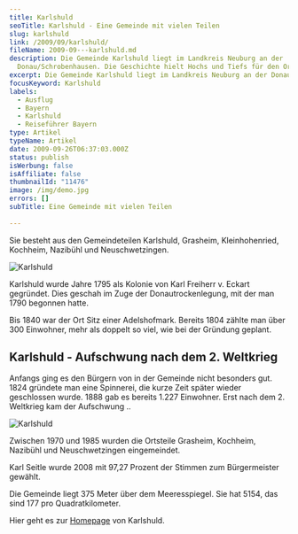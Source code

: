 ```yaml
---
title: Karlshuld
seoTitle: Karlshuld - Eine Gemeinde mit vielen Teilen
slug: karlshuld
link: /2009/09/karlshuld/
fileName: 2009-09---karlshuld.md
description: Die Gemeinde Karlshuld liegt im Landkreis Neuburg an der
  Donau/Schrobenhausen. Die Geschichte hielt Hochs und Tiefs für den Ort bereit.
excerpt: Die Gemeinde Karlshuld liegt im Landkreis Neuburg an der Donau/Schrobenhausen.
focusKeyword: Karlshuld
labels:
  - Ausflug
  - Bayern
  - Karlshuld
  - Reiseführer Bayern
type: Artikel
typeName: Artikel
date: 2009-09-26T06:37:03.000Z
status: publish
isWerbung: false
isAffiliate: false
thumbnailId: "11476"
image: /img/demo.jpg
errors: []
subTitle: Eine Gemeinde mit vielen Teilen
  
---
```


Sie besteht aus den Gemeindeteilen Karlshuld, Grasheim, Kleinhohenried,
Kochheim, Nazibühl und Neuschwetzingen.

![Karlshuld](http://cardamonchai.com/wp-content/uploads/2009/09/14363362189_9fb833d389_z-640x427.jpg)

Karlshuld wurde Jahre 1795 als Kolonie von Karl Freiherr v. Eckart gegründet.
Dies geschah im Zuge der Donautrockenlegung, mit der man 1790 begonnen hatte.

Bis 1840 war der Ort Sitz einer Adelshofmark. Bereits 1804 zählte man über 300
Einwohner, mehr als doppelt so viel, wie bei der Gründung geplant.

## Karlshuld - Aufschwung nach dem 2. Weltkrieg

Anfangs ging es den Bürgern von in der Gemeinde nicht besonders gut. 1824
gründete man eine Spinnerei, die kurze Zeit später wieder geschlossen wurde.
1888 gab es bereits 1.227 Einwohner. Erst nach dem 2. Weltkrieg kam der
Aufschwung ..

![Karlshuld](http://cardamonchai.com/wp-content/uploads/2009/09/14549052092_4894433fa8_z-640x427.jpg)

Zwischen 1970 und 1985 wurden die Ortsteile Grasheim, Kochheim, Nazibühl und
Neuschwetzingen eingemeindet.

Karl Seitle wurde 2008 mit 97,27 Prozent der Stimmen zum Bürgermeister gewählt.

Die Gemeinde liegt 375 Meter über dem Meeresspiegel. Sie hat 5154, das sind 177
pro Quadratkilometer.

Hier geht es zur [Homepage](http://www.karlshuld.de) von Karlshuld.

&nbsp;

&nbsp;

  